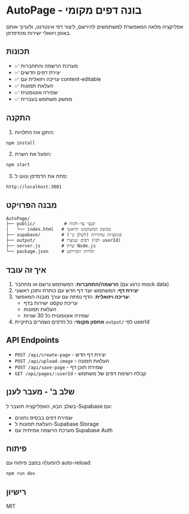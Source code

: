 # AutoPage - בונה דפים מקומי

אפליקציה מלאה המאפשרת למשתמשים להירשם, ליצור דפי אינטרנט, ולערוך אותם באופן ויזואלי ישירות מהדפדפן.

## תכונות

- ✅ מערכת הרשמה והתחברות
- ✅ יצירת דפים חדשים
- ✅ עריכה ויזואלית עם content-editable
- ✅ העלאת תמונות
- ✅ שמירה אוטומטית
- ✅ ממשק משתמש בעברית

## התקנה

1. התקן את התלויות:
```bash
npm install
```

2. הפעל את השרת:
```bash
npm start
```

3. פתח את הדפדפן ונווט ל:
```
http://localhost:3001
```

## מבנה הפרויקט

```
AutoPage/
├── public/           # קבצי צד-לקוח
│   └── index.html   # ממשק המשתמש הראשי
├── supabase/        # פונקציות עתידיות (לשלב ב')
├── output/          # דפים שנוצרו (לפי userId)
├── server.js        # שרת Node.js
└── package.json     # תלויות הפרויקט
```

## איך זה עובד

1. **הרשמה/התחברות**: המשתמש נרשם או מתחבר (כרגע עם mock data)
2. **יצירת דף**: המשתמש יוצר דף חדש עם כותרת ותוכן ראשוני
3. **עריכה ויזואלית**: הדף נפתח עם עורך מובנה המאפשר:
   - עריכת טקסט ישירות בדף
   - העלאת תמונות
   - שמירה אוטומטית כל 30 שניות
4. **אחסון מקומי**: כל הדפים נשמרים בתיקיית `output/` לפי userId

## API Endpoints

- `POST /api/create-page` - יצירת דף חדש
- `POST /api/upload-image` - העלאת תמונה
- `POST /api/save-page` - שמירת תוכן דף
- `GET /api/pages/:userId` - קבלת רשימת דפים של משתמש

## שלב ב' - מעבר לענן

בשלב הבא, האפליקציה תועבר ל-Supabase עם:
- שמירת דפים בבסיס נתונים
- העלאת תמונות ל-Supabase Storage
- מערכת הרשמה אמיתית עם Supabase Auth

## פיתוח

להפעלה במצב פיתוח עם auto-reload:
```bash
npm run dev
```

## רישיון

MIT








